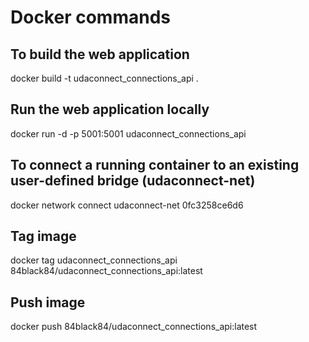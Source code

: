 # Docker commands

## To build the web application
docker build -t udaconnect_connections_api .

## Run the web application locally
docker run -d -p 5001:5001 udaconnect_connections_api

## To connect a running container to an existing user-defined bridge (udaconnect-net)
docker network connect udaconnect-net 0fc3258ce6d6

## Tag image
docker tag udaconnect_connections_api 84black84/udaconnect_connections_api:latest

## Push image
docker push 84black84/udaconnect_connections_api:latest